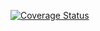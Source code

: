 [![Coverage Status](https://coveralls.io/repos/github/wjur/args/badge.svg?branch=travis-ci)](https://coveralls.io/github/wjur/args?branch=travis-ci)